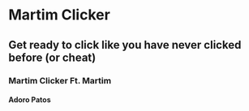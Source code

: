 # Martim Clicker
## Get ready to click like you have never clicked before (or cheat)
### Martim Clicker Ft. Martim
#### Adoro Patos
